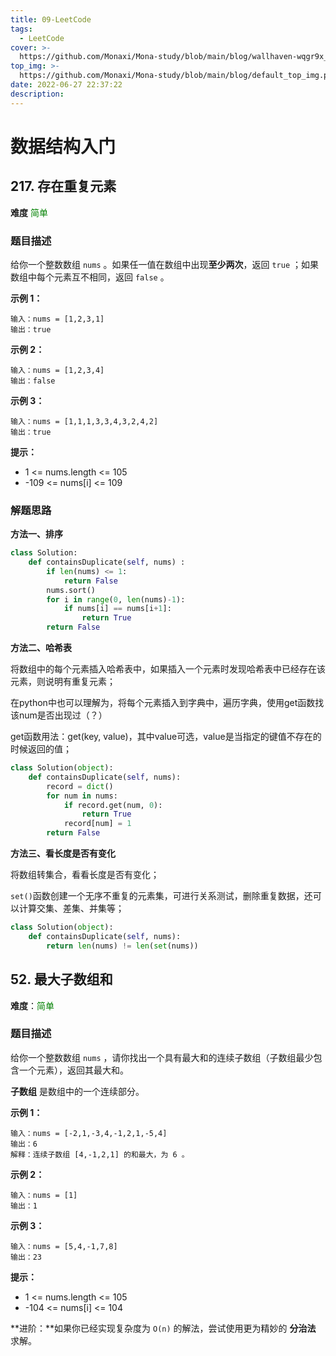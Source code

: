 ```yaml
---
title: 09-LeetCode
tags:
  - LeetCode
cover: >-
  https://github.com/Monaxi/Mona-study/blob/main/blog/wallhaven-wqgr9x_1920x1080.png?raw=true
top_img: >-
  https://github.com/Monaxi/Mona-study/blob/main/blog/default_top_img.png?raw=true
date: 2022-06-27 22:37:22
description:
---
```


# 数据结构入门

## 217. 存在重复元素

**难度** <font color=green>简单</font>

### 题目描述

给你一个整数数组 `nums` 。如果任一值在数组中出现**至少两次**，返回 `true` ；如果数组中每个元素互不相同，返回 `false` 。

**示例 1：**

```
输入：nums = [1,2,3,1]
输出：true
```

**示例 2：**

```
输入：nums = [1,2,3,4]
输出：false
```

**示例 3：**

```
输入：nums = [1,1,1,3,3,4,3,2,4,2]
输出：true
```

**提示：**

- 1 <= nums.length <= 105
- -109 <= nums[i] <= 109

### 解题思路

**方法一、排序**

```python
class Solution:
    def containsDuplicate(self, nums) :
        if len(nums) <= 1:
            return False
        nums.sort()
        for i in range(0, len(nums)-1):
            if nums[i] == nums[i+1]:
                return True
        return False
```

**方法二、哈希表**

将数组中的每个元素插入哈希表中，如果插入一个元素时发现哈希表中已经存在该元素，则说明有重复元素；

在python中也可以理解为，将每个元素插入到字典中，遍历字典，使用get函数找该num是否出现过（？）

get函数用法：get(key, value)，其中value可选，value是当指定的键值不存在的时候返回的值；

```python 
class Solution(object):
  	def containsDuplicate(self, nums):
      	record = dict()
        for num in nums:
          	if record.get(num, 0):
              	return True
            record[num] = 1
        return False
```

**方法三、看长度是否有变化**

将数组转集合，看看长度是否有变化；

`set()`函数创建一个无序不重复的元素集，可进行关系测试，删除重复数据，还可以计算交集、差集、并集等；

```python
class Solution(object):
  	def containsDuplicate(self, nums):
      	return len(nums) != len(set(nums))
```



## 52. 最大子数组和

**难度**：<font color=green>简单</font>

### 题目描述

给你一个整数数组 `nums` ，请你找出一个具有最大和的连续子数组（子数组最少包含一个元素），返回其最大和。

**子数组** 是数组中的一个连续部分。

**示例 1：**

```
输入：nums = [-2,1,-3,4,-1,2,1,-5,4]
输出：6
解释：连续子数组 [4,-1,2,1] 的和最大，为 6 。
```

**示例 2：**

```
输入：nums = [1]
输出：1
```

**示例 3：**

```
输入：nums = [5,4,-1,7,8]
输出：23
```

**提示：**

- 1 <= nums.length <= 105
- -104 <= nums[i] <= 104



**进阶：**如果你已经实现复杂度为 `O(n)` 的解法，尝试使用更为精妙的 **分治法** 求解。
